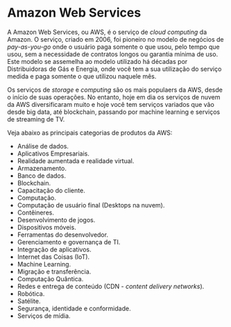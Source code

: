 # Amazon Web Services

A Amazon Web Services, ou AWS, é o serviço de _cloud computing_ da Amazon. O serviço, criado em 2006, foi pioneiro no modelo de negócios de _pay-as-you-go_ onde o usuário paga somente o que usou, pelo tempo que usou, sem a necessidade de contratos longos ou garantia mínima de uso. Este modelo se assemelha ao modelo utilizado há décadas por Distribuidoras de Gás e Energia, onde você tem a sua utilização do serviço medida e paga somente o que utilizou naquele mês.

Os serviços de _storage_ e _computing_ são os mais populaers da AWS, desde o início de suas operações. No entanto, hoje em dia os serviços de nuvem da AWS diversificaram muito e hoje você tem serviços variados que vão desde big data, até blockchain, passando por machine learning e serviços de streaming de TV.

Veja abaixo as principais categorias de produtos da AWS:

* Análise de dados.
* Aplicativos Empresariais.
* Realidade aumentada e realidade virtual.
* Armazenamento.
* Banco de dados.
* Blockchain.
* Capacitação do cliente.
* Computação.
* Computação de usuário final (Desktops na nuvem).
* Contêineres.
* Desenvolvimento de jogos.
* Dispositivos móveis.
* Ferramentas do desenvolvedor.
* Gerenciamento e governança de TI.
* Integração de aplicativos.
* Internet das Coisas (IoT).
* Machine Learning.
* Migração e transferência.
* Computação Quântica.
* Redes e entrega de conteúdo (CDN - _content delivery networks_).
* Robótica.
* Satélite.
* Segurança, identidade e conformidade.
* Serviços de mídia.

